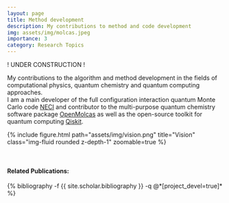 ```yaml
---
layout: page
title: Method development
description: My contributions to method and code development
img: assets/img/molcas.jpeg
importance: 3
category: Research Topics
---
```


! UNDER CONSTRUCTION ! <br>

<p>
My contributions to the algorithm and method development in the fields of computational physics, quantum chemistry and quantum computing approaches. <br>
I am a main developer of the full configuration interaction quantum Monte Carlo code <a href='https://github.com/ghb24/NECI_STABLE'>NECI</a> and contributor to the multi-purpose quantum chemistry software package <a href='https://gitlab.com/Molcas/OpenMolcas'>OpenMolcas</a> as well as the open-source toolkit for quantum computing <a href='https://qiskit.org/'>Qiskit</a>. 
    
</p>

{% include figure.html path="assets/img/vision.png" title="Vision" class="img-fluid rounded z-depth-1" zoomable=true %}


<br>

<h4>Related Publications: </h4>
<div class="publications">
    {% bibliography -f {{ site.scholar.bibliography }} -q @*[project_devel=true]* %}
</div>

